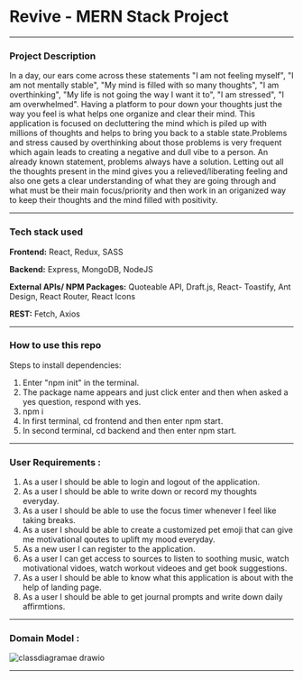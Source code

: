 # Revive - MERN Stack Project

----------------------------------------------------------------

### Project Description

In a day, our ears come across these statements "I am not feeling myself", "I am not mentally stable", "My mind is filled with so many thoughts", "I am overthinking", "My life is not going the way I want it to", "I am stressed", "I am overwhelmed". 
Having a platform to pour down your thoughts just the way you feel is what helps one organize and clear their mind. This application is focused on decluttering the mind which is piled up with millions of thoughts and helps to bring you back to a stable state.Problems and stress caused by overthinking about those problems is very frequent which again leads to creating a negative and dull vibe to a person. An already known statement, problems always have a solution. Letting out all the thoughts present in the mind gives you a relieved/liberating feeling and also one gets a clear understanding of what they are going through and what 
must be their main focus/priority and then work in an origanized way to keep their thoughts and the mind filled with positivity. 
	
---------------------------------------------------------------------------------------------------

### Tech stack used

<b>Frontend:</b> React, Redux, SASS

<b>Backend:</b> Express, MongoDB, NodeJS

<b>External APIs/ NPM Packages:</b> Quoteable API, Draft.js, React- Toastify, Ant Design, React Router, React Icons

<b>REST:</b> Fetch, Axios

---------------------------------------------------------------------------------------------------

### How to use this repo

Steps to install dependencies:

1. Enter "npm init" in the terminal.
2. The package name appears and just click enter and then when asked a yes question, respond with yes.
3. npm i
4. In first terminal, cd frontend and then enter npm start.
5. In second terminal, cd backend and then enter npm start. 

---------------------------------------------------------------------------------------------------------------

### User Requirements :

1. As a user I should be able to login and logout of the application.
2. As a user I should be able to write down or record my thoughts everyday. 
3. As a user I should be able to use the focus timer whenever I feel like taking breaks. 
4. As a user I should be able to create a customized pet emoji that can give me motivational qoutes to uplift my mood everyday. 
5. As a new user I can register to the application.
6. As a user I can get access to sources to listen to soothing music, watch motivational vidoes, watch workout videoes and get book suggestions. 
7. As a user I should be able to know what this application is about with the help of landing page. 
8. As a user I should be able to get journal prompts and write down daily affirmtions.  

-----------------------------------------------------------------------------------------------------

### Domain Model :

![classdiagramae drawio](https://user-images.githubusercontent.com/113126750/206049533-2d10becf-f9a3-4259-95ec-9005157961f9.png)

-----------------------------------------------------------------------------------------------------
